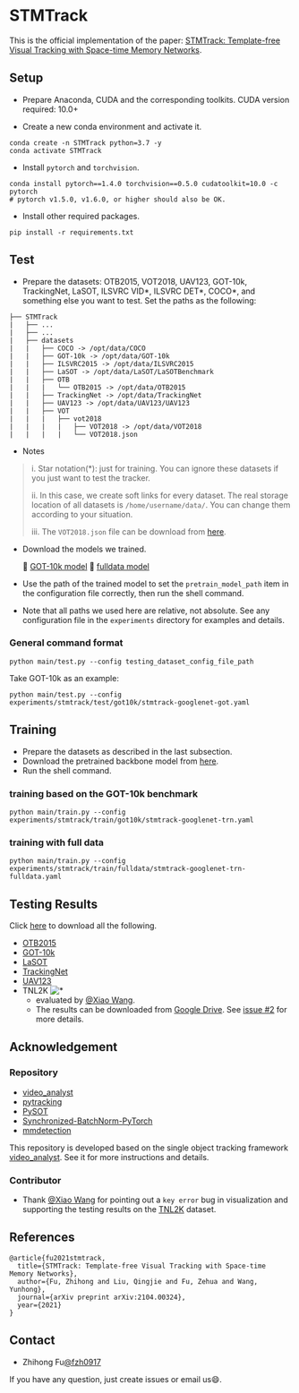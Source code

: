 # STMTrack
This is the official implementation of the paper: [STMTrack: Template-free Visual Tracking with Space-time Memory Networks](https://arxiv.org/abs/2104.00324).
 

## Setup
* Prepare Anaconda, CUDA and the corresponding toolkits. CUDA version required: 10.0+

* Create a new conda environment and activate it.
```Shell
conda create -n STMTrack python=3.7 -y
conda activate STMTrack
```

* Install `pytorch` and `torchvision`.
```Shell
conda install pytorch==1.4.0 torchvision==0.5.0 cudatoolkit=10.0 -c pytorch
# pytorch v1.5.0, v1.6.0, or higher should also be OK. 
```

* Install other required packages.
```Shell
pip install -r requirements.txt
```

## Test
* Prepare the datasets: OTB2015, VOT2018, UAV123, GOT-10k, TrackingNet, LaSOT, ILSVRC VID*, ILSVRC DET*, COCO*, and something else you want to test. Set the paths as the following: 
```Shell
├── STMTrack
|   ├── ...
|   ├── ...
|   ├── datasets
|   |   ├── COCO -> /opt/data/COCO
|   |   ├── GOT-10k -> /opt/data/GOT-10k
|   |   ├── ILSVRC2015 -> /opt/data/ILSVRC2015
|   |   ├── LaSOT -> /opt/data/LaSOT/LaSOTBenchmark
|   |   ├── OTB
|   |   |   └── OTB2015 -> /opt/data/OTB2015
|   |   ├── TrackingNet -> /opt/data/TrackingNet
|   |   ├── UAV123 -> /opt/data/UAV123/UAV123
|   |   ├── VOT
|   |   |   ├── vot2018
|   |   |   |   ├── VOT2018 -> /opt/data/VOT2018
|   |   |   |   └── VOT2018.json
```
* Notes

> i. Star notation(*): just for training. You can ignore these datasets if you just want to test the tracker.
> 
> ii. In this case, we create soft links for every dataset. The real storage location of all datasets is `/home/username/data/`. You can change them according to your situation.
> 
> iii. The `VOT2018.json` file can be download from [here](https://drive.google.com/file/d/15iXOqZhPAJ-EnaMTLUsJkwMsUCneUq4V/view?usp=sharing).

* Download the models we trained.
    
    :paperclip: [GOT-10k model](https://drive.google.com/file/d/1AT6SAieig8oNQ-MJ6dUhCfgYCyJEdxfj/view?usp=sharing)
    :paperclip: [fulldata model](https://drive.google.com/file/d/1w7nhGZR53FQnh3fVbIcbj08hxa2Zjvub/view?usp=sharing)


* Use the path of the trained model to set the `pretrain_model_path` item in the configuration file correctly, then run the shell command.


* Note that all paths we used here are relative, not absolute. See any configuration file in the `experiments` directory for examples and details.

### General command format
```Shell
python main/test.py --config testing_dataset_config_file_path
```

Take GOT-10k as an example:
```Shell
python main/test.py --config experiments/stmtrack/test/got10k/stmtrack-googlenet-got.yaml
```

## Training
* Prepare the datasets as described in the last subsection.
* Download the pretrained backbone model from [here](https://drive.google.com/file/d/1IaupGGr1Tn3L5e3IVUyB_7CJUNcYx3Vh/view?usp=sharing).
* Run the shell command.

### training based on the GOT-10k benchmark
```Shell
python main/train.py --config experiments/stmtrack/train/got10k/stmtrack-googlenet-trn.yaml
```

### training with full data
```Shell
python main/train.py --config experiments/stmtrack/train/fulldata/stmtrack-googlenet-trn-fulldata.yaml
```

## Testing Results
Click [here](https://drive.google.com/drive/folders/1BVSUEJjvYW_KjPcn-IKQrDafB_cGwaAm?usp=sharing) to download all the following.
* [OTB2015](https://drive.google.com/file/d/1y3eQ0A07uECOUjOp5NIh9f8xOScvzzIe/view?usp=sharing)
* [GOT-10k](https://drive.google.com/file/d/17wQ9lvEa4jLhv72TZatw03EHUx9UgTcA/view?usp=sharing)
* [LaSOT](https://drive.google.com/file/d/1kjRCv6AXdabJtj71vrNvem0_6rdV9MqY/view?usp=sharing)
* [TrackingNet](https://drive.google.com/file/d/1obMqcdxz7XTTUugdkAOd2Jblk5p1i2gZ/view?usp=sharing)
* [UAV123](https://drive.google.com/file/d/1_xH8Rz-d5YH0ytjUtbP8JQDt8T2C7Rb9/view?usp=sharing)
* TNL2K ![*](https://img.shields.io/static/v1?label=new_dataset&message=@CVPR2021&color=brightgreen)
  * evaluated by [@Xiao Wang](https://github.com/wangxiao5791509).
  * The results can be downloaded from [Google Drive](https://drive.google.com/file/d/19ak6pShcpNkcrDS2ocICFXCdohH4IShe/view?usp=sharing). See [issue #2](https://github.com/fzh0917/STMTrack/issues/2) for more details.

## Acknowledgement
### Repository

* [video_analyst](https://github.com/MegviiDetection/video_analyst)
* [pytracking](https://github.com/visionml/pytracking)
* [PySOT](https://github.com/STVIR/pysot)
* [Synchronized-BatchNorm-PyTorch](https://github.com/vacancy/Synchronized-BatchNorm-PyTorch)
* [mmdetection](https://github.com/open-mmlab/mmdetection)

This repository is developed based on the single object tracking framework [video_analyst](https://github.com/MegviiDetection/video_analyst). See it for more instructions and details.

### Contributor

* Thank [@Xiao Wang](https://github.com/wangxiao5791509) for pointing out a `key error` bug in visualization and supporting the testing results on the [TNL2K](https://sites.google.com/view/langtrackbenchmark/) dataset.

## References
```
@article{fu2021stmtrack,
  title={STMTrack: Template-free Visual Tracking with Space-time Memory Networks},
  author={Fu, Zhihong and Liu, Qingjie and Fu, Zehua and Wang, Yunhong},
  journal={arXiv preprint arXiv:2104.00324},
  year={2021}
}
```

## Contact
* Zhihong Fu[@fzh0917](https://github.com/fzh0917)

If you have any question, just create issues or email us:smile:.
